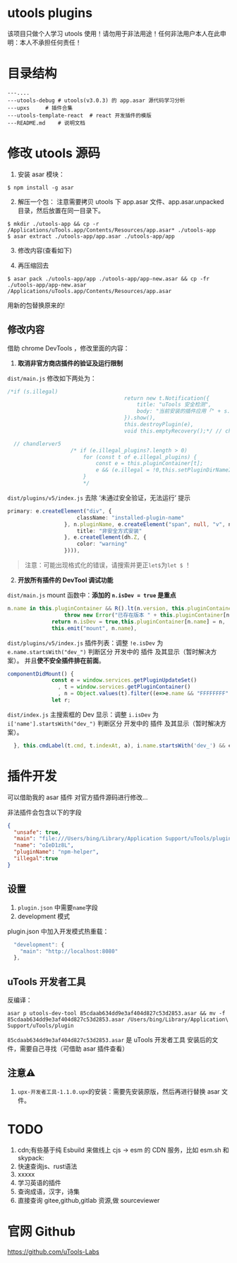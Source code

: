 # utools plugins
该项目只做个人学习 utools 使用！请勿用于非法用途！任何非法用户本人在此申明：本人不承担任何责任！

# 目录结构
```
---....
---utools-debug	# utools(v3.0.3) 的 app.asar 源代码学习分析
---upxs		# 插件合集
---utools-template-react  # react 开发插件的模版
---README.md	# 说明文档
```

# 修改 utools 源码
1. 安装 asar 模块：
```
$ npm install -g asar
```

2. 解压一个包：
注意需要拷贝 utools 下 app.asar 文件、app.asar.unpacked 目录，然后放置在同一目录下。
```
$ mkdir ./utools-app && cp -r /Applications/uTools.app/Contents/Resources/app.asar* ./utools-app 
$ asar extract ./utools-app/app.asar ./utools-app/app
```

3. 修改内容(查看如下)

4. 再压缩回去
```
$ asar pack ./utools-app/app ./utools-app/app-new.asar && cp -fr ./utools-app/app-new.asar  /Applications/uTools.app/Contents/Resources/app.asar
```
用新的包替换原来的!


## 修改内容
借助 chrome DevTools ，修改里面的内容：

1. **取消非官方商店插件的验证及运行限制**
  
  `dist/main.js` 修改如下两处为：
   ```ts
   /*if (s.illegal)
                                        return new t.Notification({
                                            title: "uTools 安全检测",
                                            body: "当前安装的插件应用「" + s.pluginName + "」未通过安全验证，无法运行"
                                        }).show(),
                                        this.destroyPlugin(e),
                                        void this.emptyRecovery();*/ // chandlerver5
  ```

  ```ts
    // chandlerver5 
                      /* if (e.illegal_plugins?.length > 0)
                          for (const t of e.illegal_plugins) {
                              const e = this.pluginContainer[t];
                              e && (e.illegal = !0,this.setPluginDirNameIllegal(t))
                          }
                          */
  ```

  `dist/plugins/v5/index.js` 去除 ‘未通过安全验证，无法运行’ 提示
  ```ts
  primary: e.createElement("div", {
                        className: "installed-plugin-name"
                    }, n.pluginName, e.createElement("span", null, "v", n.version), n.unsafe && e.createElement(ha, {
                        title: "非安全方式安装"
                    }, e.createElement(dh.Z, {
                        color: "warning"
                    }))),
  ```
  
  > 注意：可能出现格式化的错误，请搜索并更正`let$`为`let $` ！

                         
2. **开放所有插件的 DevTool 调试功能**
  
  `dist/main.js` mount 函数中：**添加的 `n.isDev = true` 是重点**
  ```ts
  n.name in this.pluginContainer && R().lt(n.version, this.pluginContainer[n.name].version))
                    throw new Error("已存在版本 " + this.pluginContainer[n.name].version);
                return n.isDev = true,this.pluginContainer[n.name] = n,
                this.emit("mount", n.name),
  ```

  `dist/plugins/v5/index.js` 插件列表：调整 `!e.isDev` 为 `e.name.startsWith("dev_")` 判断区分 开发中的 插件 及其显示（暂时解决方案）。
  并且**使不安全插件排在前面**。
  ```ts
  componentDidMount() {
                const e = window.services.getPluginUpdateSet()
                  , t = window.services.getPluginContainer()
                  , n = Object.values(t).filter((e=>e.name && "FFFFFFFF" !== e.name && !e.name.startsWith('dev_'))).sort(((e,t)=> e.unsafe ? -1 : t.updateTime - e.updateTime));
                let r;
  ```

  `dist/index.js` 主搜索框的 Dev 显示：调整 `i.isDev` 为 `i['name'].startsWith("dev_")` 判断区分 开发中的 插件 及其显示（暂时解决方案）。
  ```ts
    }, this.cmdLabel(t.cmd, t.indexAt, a), i.name.startsWith('dev_') && e.createElement("span", {
  ```


# 插件开发
可以借助我的 asar 插件 对官方插件源码进行修改...

非法插件会包含以下的字段
```json
{
  "unsafe": true,
  "main": "file:///Users/bing/Library/Application Support/uTools/plugins/unsafe-abe19672c5dd8c297c8a3028e1feea58.asar/index.html",
  "name": "oIeD1z8L",
  "pluginName": "npm-helper",
  "illegal":true
}
```

## 设置
1. `plugin.json` 中需要`name`字段
2. development 模式

  plugin.json 中加入开发模式热重载：
  ```ts
    "development": {
      "main": "http://localhost:8080"
    },
  ```


## uTools 开发者工具
反编译：
```
asar p utools-dev-tool 85cdaab634dd9e3af404d827c53d2853.asar && mv -f 85cdaab634dd9e3af404d827c53d2853.asar /Users/bing/Library/Application\ Support/uTools/plugin
```

`85cdaab634dd9e3af404d827c53d2853.asar` 是 uTools 开发者工具 安装后的文件，需要自己寻找（可借助 asar 插件查看）

## 注意⚠️
1. `upx-开发者工具-1.1.0.upx`的安装：需要先安装原版，然后再进行替换 asar 文件。


# TODO
1. cdn;有些基于纯 Esbuild 来做线上 cjs -> esm 的 CDN 服务，比如 esm.sh  和 skypack:
2. 快速查询js、rust语法
3. xxxxx
3. 学习英语的插件
2. 查询成语，汉字，诗集
4. 直接查询 gitee,github,gitlab 资源,做 sourceviewer


# 官网 Github
https://github.com/uTools-Labs
